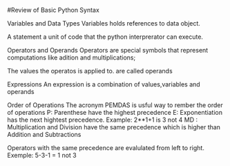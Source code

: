 #Review of Basic Python Syntax

Variables and Data Types
Variables holds references to data object.

A statement a unit of code that the python interprerator can execute.

Operators and Operands 
Operators are special symbols that represent computations like adition and multiplications;

The values the operatos is applied to. are called operands

Expressions
An expression is a combination of values,variables and operands

Order of Operations
The acronym PEMDAS is usful way to rember the order of operations 
P: Parenthese have the highest precedence
E: Exponentiation has the next hightest precedence. Example: 2**1+1 is 3 not 4 
MD : Multiplication and Division have the same precedence which is higher than Addition and Subtractions 

Operators with the same precedence are evalulated from left to right. Exemple: 5-3-1 = 1 not 3


